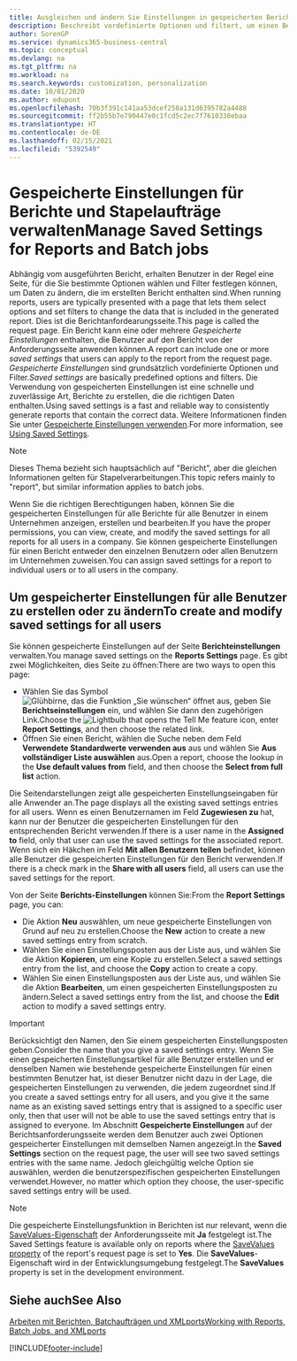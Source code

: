 ```yaml
---
title: Ausgleichen und ändern Sie Einstellungen in gespeicherten Berichten | Microsoft Docs
description: Beschreibt vordefinierte Optionen und filtert, um einen Bericht anzupassen und die richtigen Daten zu generieren.
author: SorenGP
ms.service: dynamics365-business-central
ms.topic: conceptual
ms.devlang: na
ms.tgt_pltfrm: na
ms.workload: na
ms.search.keywords: customization, personalization
ms.date: 10/01/2020
ms.author: edupont
ms.openlocfilehash: 70b3f391c141aa53dcef258a131d6395782a4488
ms.sourcegitcommit: ff2b55b7e790447e0c1fcd5c2ec7f7610338ebaa
ms.translationtype: HT
ms.contentlocale: de-DE
ms.lasthandoff: 02/15/2021
ms.locfileid: "5392549"
---
```

# <a name="manage-saved-settings-for-reports-and-batch-jobs"></a><span data-ttu-id="c8105-103">Gespeicherte Einstellungen für Berichte und Stapelaufträge verwalten</span><span class="sxs-lookup"><span data-stu-id="c8105-103">Manage Saved Settings for Reports and Batch jobs</span></span>
<span data-ttu-id="c8105-104">Abhängig vom ausgeführten Bericht, erhalten Benutzer in der Regel eine Seite, für die Sie bestimmte Optionen wählen und Filter festlegen können, um Daten zu ändern, die im erstellten Bericht enthalten sind.</span><span class="sxs-lookup"><span data-stu-id="c8105-104">When running reports, users are typically presented with a page that lets them select options and set filters to change the data that is included in the generated report.</span></span> <span data-ttu-id="c8105-105">Dies ist die Berichtanfordearungsseite.</span><span class="sxs-lookup"><span data-stu-id="c8105-105">This page is called the request page.</span></span> <span data-ttu-id="c8105-106">Ein Bericht kann eine oder mehrere *Gespeicherte Einstellungen* enthalten, die Benutzer auf den Bericht von der Anforderungsseite anwenden können.</span><span class="sxs-lookup"><span data-stu-id="c8105-106">A report can include one or more *saved settings* that users can apply to the report from the request page.</span></span> <span data-ttu-id="c8105-107">*Gespeicherte Einstellungen* sind grundsätzlich vordefinierte Optionen und Filter.</span><span class="sxs-lookup"><span data-stu-id="c8105-107">*Saved settings* are basically predefined options and filters.</span></span> <span data-ttu-id="c8105-108">Die Verwendung von gespeicherten Einstellungen ist eine schnelle und zuverlässige Art, Berichte zu erstellen, die die richtigen Daten enthalten.</span><span class="sxs-lookup"><span data-stu-id="c8105-108">Using saved settings is a fast and reliable way to consistently generate reports that contain the correct data.</span></span> <span data-ttu-id="c8105-109">Weitere Informationen finden Sie unter [Gespeicherte Einstellungen verwenden](ui-work-report.md#SavedSettings).</span><span class="sxs-lookup"><span data-stu-id="c8105-109">For more information, see [Using Saved Settings](ui-work-report.md#SavedSettings).</span></span>

> [!NOTE]
> <span data-ttu-id="c8105-110">Dieses Thema bezieht sich hauptsächlich auf "Bericht", aber die gleichen Informationen gelten für Stapelverarbeitungen.</span><span class="sxs-lookup"><span data-stu-id="c8105-110">This topic refers mainly to "report", but similar information applies to batch jobs.</span></span>

<span data-ttu-id="c8105-111">Wenn Sie die richtigen Berechtigungen haben, können Sie die gespeicherten Einstellungen für alle Berichte für alle Benutzer in einem Unternehmen anzeigen, erstellen und bearbeiten.</span><span class="sxs-lookup"><span data-stu-id="c8105-111">If you have the proper permissions, you can view, create, and modify the saved settings for all reports for all users in a company.</span></span> <span data-ttu-id="c8105-112">Sie können gespeicherte Einstellungen für einen Bericht entweder den einzelnen Benutzern oder allen Benutzern im Unternehmen zuweisen.</span><span class="sxs-lookup"><span data-stu-id="c8105-112">You can assign saved settings for a report to individual users or to all users in the company.</span></span>

<!--
## Apply saved settings to a report
1. Open the report.

   The request page appears.    
2. In the **Saved Settings** section of the page, set the **Name** field  to the saved settings that you want to use.

   The **Saved Settings** section only appears if the report has been run before or if there are existing saved settings entries. The saved settings entry called **Last used options and filters** is always available. These settings are the option and filter values that were used the last time you ran the report.

-->

## <a name="to-create-and-modify-saved-settings-for-all-users"></a><span data-ttu-id="c8105-113">Um gespeicherter Einstellungen für alle Benutzer zu erstellen oder zu ändern</span><span class="sxs-lookup"><span data-stu-id="c8105-113">To create and modify saved settings for all users</span></span>
<span data-ttu-id="c8105-114">Sie können gespeicherte Einstellungen auf der Seite **Berichteinstellungen** verwalten.</span><span class="sxs-lookup"><span data-stu-id="c8105-114">You manage saved settings on the **Reports Settings** page.</span></span> <span data-ttu-id="c8105-115">Es gibt zwei Möglichkeiten, dies Seite zu öffnen:</span><span class="sxs-lookup"><span data-stu-id="c8105-115">There are two ways to open this page:</span></span>
-   <span data-ttu-id="c8105-116">Wählen Sie das Symbol ![Glühbirne, das die Funktion „Sie wünschen“ öffnet](media/ui-search/search_small.png "Was möchten Sie tun?") aus, geben Sie **Berichtseinstellungen** ein, und wählen Sie dann den zugehörigen Link.</span><span class="sxs-lookup"><span data-stu-id="c8105-116">Choose the ![Lightbulb that opens the Tell Me feature](media/ui-search/search_small.png "Tell me what you want to do") icon, enter **Report Settings**, and then choose the related link.</span></span>
-   <span data-ttu-id="c8105-117">Öffnen Sie einen Bericht, wählen die Suche neben dem Feld **Verwendete Standardwerte verwenden aus** aus und wählen Sie **Aus vollständiger Liste auswählen** aus.</span><span class="sxs-lookup"><span data-stu-id="c8105-117">Open a report, choose the lookup in the **Use default values from** field, and then choose the **Select from full list** action.</span></span>

<span data-ttu-id="c8105-118">Die Seitendarstellungen zeigt alle gespeicherten Einstellungseingaben für alle Anwender an.</span><span class="sxs-lookup"><span data-stu-id="c8105-118">The page displays all the existing saved settings entries for all users.</span></span> <span data-ttu-id="c8105-119">Wenn es einen Benutzernamen im Feld **Zugewiesen zu** hat, kann nur der Benutzer die gespeicherten Einstellungen für den entsprechenden Bericht verwenden.</span><span class="sxs-lookup"><span data-stu-id="c8105-119">If there is a user name in the **Assigned to** field, only that user can use the saved settings for the associated report.</span></span> <span data-ttu-id="c8105-120">Wenn sich ein Häkchen im Feld **Mit allen Benutzern teilen** befindet, können alle Benutzer die gespeicherten Einstellungen für den Bericht verwenden.</span><span class="sxs-lookup"><span data-stu-id="c8105-120">If there is a check mark in the **Share with all users** field, all users can use the saved settings for the report.</span></span>

<span data-ttu-id="c8105-121">Von der Seite **Berichts-Einstellungen** können Sie:</span><span class="sxs-lookup"><span data-stu-id="c8105-121">From the **Report Settings** page, you can:</span></span>
-   <span data-ttu-id="c8105-122">Die Aktion **Neu** auswählen, um neue gespeicherte Einstellungen von Grund auf neu zu erstellen.</span><span class="sxs-lookup"><span data-stu-id="c8105-122">Choose the **New** action to create a new saved settings entry from scratch.</span></span>
-   <span data-ttu-id="c8105-123">Wählen Sie einen Einstellungsposten aus der Liste aus, und wählen Sie die Aktion **Kopieren**, um eine Kopie zu erstellen.</span><span class="sxs-lookup"><span data-stu-id="c8105-123">Select a saved settings entry from the list, and choose the **Copy** action to create a copy.</span></span>
-   <span data-ttu-id="c8105-124">Wählen Sie einen Einstellungsposten aus der Liste aus, und wählen Sie die Aktion **Bearbeiten**, um einen gespeicherten Einstellungsposten zu ändern.</span><span class="sxs-lookup"><span data-stu-id="c8105-124">Select a saved settings entry from the list, and choose the **Edit** action to modify a saved settings entry.</span></span>

> [!Important]
> <span data-ttu-id="c8105-125">Berücksichtigt den Namen, den Sie einem gespeicherten Einstellungsposten geben.</span><span class="sxs-lookup"><span data-stu-id="c8105-125">Consider the name that you give a saved settings entry.</span></span> <span data-ttu-id="c8105-126">Wenn Sie einen gespeicherten Einstellungsartikel für alle Benutzer erstellen und er denselben Namen wie bestehende gespeicherte Einstellungen für einen bestimmten Benutzer hat, ist dieser Benutzer nicht dazu in der Lage, die gespeicherten Einstellungen zu verwenden, die jedem zugeordnet sind.</span><span class="sxs-lookup"><span data-stu-id="c8105-126">If you create a saved settings entry for all users, and you give it the same name as an existing saved settings entry that is assigned to a specific user only, then that user will not be able to use the saved settings entry that is assigned to everyone.</span></span>  <span data-ttu-id="c8105-127">Im Abschnitt **Gespeicherte Einstellungen** auf der Berichtsanforderungsseite werden dem Benutzer auch zwei Optionen gespeicherter Einstellungen mit demselben Namen angezeigt.</span><span class="sxs-lookup"><span data-stu-id="c8105-127">In the **Saved Settings** section on the request page, the user will see two saved settings entries with the same name.</span></span> <span data-ttu-id="c8105-128">Jedoch gleichgültig welche Option sie auswählen, werden die benutzerspezifischen gespeicherten Einstellungen verwendet.</span><span class="sxs-lookup"><span data-stu-id="c8105-128">However, no matter which option they choose, the user-specific saved settings entry will be used.</span></span>

> [!NOTE]
> <span data-ttu-id="c8105-129">Die gespeicherte Einstellungsfunktion in Berichten ist nur relevant, wenn die [SaveValues-Eigenschaft](/dynamics365/business-central/dev-itpro/developer/properties/devenv-savevalues-property) der Anforderungsseite mit **Ja** festgelegt ist.</span><span class="sxs-lookup"><span data-stu-id="c8105-129">The Saved Settings feature is available only on reports where the [SaveValues property](/dynamics365/business-central/dev-itpro/developer/properties/devenv-savevalues-property) of the report's request page is set to **Yes**.</span></span> <span data-ttu-id="c8105-130">Die **SaveValues**-Eigenschaft wird in der Entwicklungsumgebung festgelegt.</span><span class="sxs-lookup"><span data-stu-id="c8105-130">The **SaveValues** property is set in the development environment.</span></span>  

## <a name="see-also"></a><span data-ttu-id="c8105-131">Siehe auch</span><span class="sxs-lookup"><span data-stu-id="c8105-131">See Also</span></span>
[<span data-ttu-id="c8105-132">Arbeiten mit Berichten, Batchaufträgen und XMLports</span><span class="sxs-lookup"><span data-stu-id="c8105-132">Working with Reports, Batch Jobs, and XMLports</span></span>](ui-work-report.md)  


[!INCLUDE[footer-include](includes/footer-banner.md)]